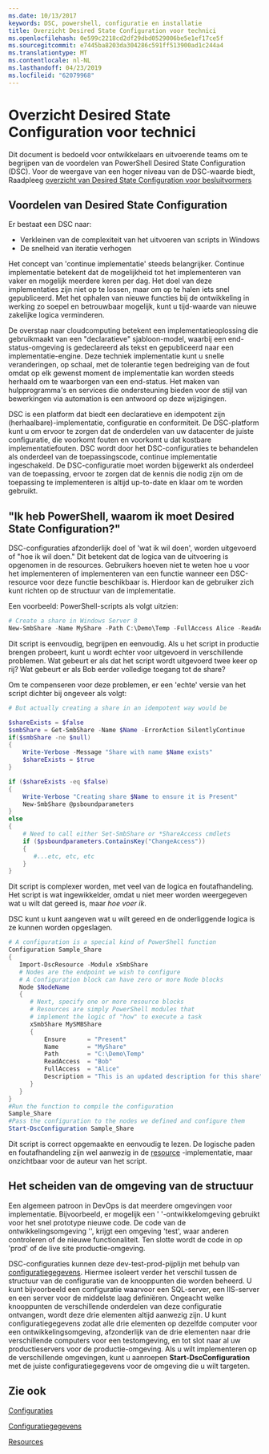 ```yaml
---
ms.date: 10/13/2017
keywords: DSC, powershell, configuratie en installatie
title: Overzicht Desired State Configuration voor technici
ms.openlocfilehash: 0e599c2218cd2df29dbd0529006be5e1ef17ce5f
ms.sourcegitcommit: e7445ba8203da304286c591ff513900ad1c244a4
ms.translationtype: MT
ms.contentlocale: nl-NL
ms.lasthandoff: 04/23/2019
ms.locfileid: "62079968"
---
```

# <a name="desired-state-configuration-overview-for-engineers"></a>Overzicht Desired State Configuration voor technici

Dit document is bedoeld voor ontwikkelaars en uitvoerende teams om te begrijpen van de voordelen van PowerShell Desired State Configuration (DSC).
Voor de weergave van een hoger niveau van de DSC-waarde biedt, Raadpleeg [overzicht van Desired State Configuration voor besluitvormers](decisionMaker.md)

## <a name="benefits-of-desired-state-configuration"></a>Voordelen van Desired State Configuration

Er bestaat een DSC naar:

- Verkleinen van de complexiteit van het uitvoeren van scripts in Windows
- De snelheid van iteratie verhogen

Het concept van 'continue implementatie' steeds belangrijker.
Continue implementatie betekent dat de mogelijkheid tot het implementeren van vaker en mogelijk meerdere keren per dag.
Het doel van deze implementaties zijn niet op te lossen, maar om op te halen iets snel gepubliceerd.
Met het ophalen van nieuwe functies bij de ontwikkeling in werking zo soepel en betrouwbaar mogelijk, kunt u tijd-waarde van nieuwe zakelijke logica verminderen.

De overstap naar cloudcomputing betekent een implementatieoplossing die gebruikmaakt van een "declaratieve" sjabloon-model, waarbij een end-status-omgeving is gedeclareerd als tekst en gepubliceerd naar een implementatie-engine.
Deze techniek implementatie kunt u snelle veranderingen, op schaal, met de tolerantie tegen bedreiging van de fout omdat op elk gewenst moment de implementatie kan worden steeds herhaald om te waarborgen van een end-status.
Het maken van hulpprogramma's en services die ondersteuning bieden voor de stijl van bewerkingen via automation is een antwoord op deze wijzigingen.

DSC is een platform dat biedt een declaratieve en idempotent zijn (herhaalbare)-implementatie, configuratie en conformiteit.
De DSC-platform kunt u om ervoor te zorgen dat de onderdelen van uw datacenter de juiste configuratie, die voorkomt fouten en voorkomt u dat kostbare implementatiefouten.
DSC wordt door het DSC-configuraties te behandelen als onderdeel van de toepassingscode, continue implementatie ingeschakeld.
De DSC-configuratie moet worden bijgewerkt als onderdeel van de toepassing, ervoor te zorgen dat de kennis die nodig zijn om de toepassing te implementeren is altijd up-to-date en klaar om te worden gebruikt.

## <a name="i-have-powershell-why-do-i-need-desired-state-configuration"></a>"Ik heb PowerShell, waarom ik moet Desired State Configuration?"

DSC-configuraties afzonderlijk doel of 'wat ik wil doen', worden uitgevoerd of "hoe ik wil doen."
Dit betekent dat de logica van de uitvoering is opgenomen in de resources.
Gebruikers hoeven niet te weten hoe u voor het implementeren of implementeren van een functie wanneer een DSC-resource voor deze functie beschikbaar is.
Hierdoor kan de gebruiker zich kunt richten op de structuur van de implementatie.

Een voorbeeld: PowerShell-scripts als volgt uitzien:
```powershell
# Create a share in Windows Server 8
New-SmbShare -Name MyShare -Path C:\Demo\Temp -FullAccess Alice -ReadAccess Bob
```
Dit script is eenvoudig, begrijpen en eenvoudig.
Als u het script in productie brengen probeert, kunt u wordt echter voor uitgevoerd in verschillende problemen.
Wat gebeurt er als dat het script wordt uitgevoerd twee keer op rij?
Wat gebeurt er als Bob eerder volledige toegang tot de share?

Om te compenseren voor deze problemen, er een 'echte' versie van het script dichter bij ongeveer als volgt:
```powershell
# But actually creating a share in an idempotent way would be

$shareExists = $false
$smbShare = Get-SmbShare -Name $Name -ErrorAction SilentlyContinue
if($smbShare -ne $null)
{
    Write-Verbose -Message "Share with name $Name exists"
    $shareExists = $true
}

if ($shareExists -eq $false)
{
    Write-Verbose "Creating share $Name to ensure it is Present"
    New-SmbShare @psboundparameters
}
else
{
    # Need to call either Set-SmbShare or *ShareAccess cmdlets
    if ($psboundparameters.ContainsKey("ChangeAccess"))
    {
       #...etc, etc, etc
    }
}
```

Dit script is complexer worden, met veel van de logica en foutafhandeling.
Het script is wat ingewikkelder, omdat u niet meer worden weergegeven wat u wilt dat gereed is, maar *hoe voer ik*.

DSC kunt u kunt aangeven wat u wilt gereed en de onderliggende logica is ze kunnen worden opgeslagen.

```powershell
# A configuration is a special kind of PowerShell function
Configuration Sample_Share
{
   Import-DscResource -Module xSmbShare
   # Nodes are the endpoint we wish to configure
   # A Configuration block can have zero or more Node blocks
   Node $NodeName
   {
      # Next, specify one or more resource blocks
      # Resources are simply PowerShell modules that
      # implement the logic of "how" to execute a task
      xSmbShare MySMBShare
      {
          Ensure      = "Present"
          Name        = "MyShare"
          Path        = "C:\Demo\Temp"
          ReadAccess  = "Bob"
          FullAccess  = "Alice"
          Description = "This is an updated description for this share"
      }
   }
}
#Run the function to compile the configuration
Sample_Share
#Pass the configuration to the nodes we defined and configure them
Start-DscConfiguration Sample_Share
```

Dit script is correct opgemaakte en eenvoudig te lezen.
De logische paden en foutafhandeling zijn wel aanwezig in de [resource](../resources/resources.md) -implementatie, maar onzichtbaar voor de auteur van het script.

## <a name="separating-environment-from-structure"></a>Het scheiden van de omgeving van de structuur

Een algemeen patroon in DevOps is dat meerdere omgevingen voor implementatie.
Bijvoorbeeld, er mogelijk een ' '-ontwikkelomgeving gebruikt voor het snel prototype nieuwe code.
De code van de ontwikkelingsomgeving '', krijgt een omgeving 'test', waar anderen controleren of de nieuwe functionaliteit.
Ten slotte wordt de code in op 'prod' of de live site productie-omgeving.

DSC-configuraties kunnen deze dev-test-prod-pijplijn met behulp van [configuratiegegevens](../configurations/configData.md).
Hiermee isoleert verder het verschil tussen de structuur van de configuratie van de knooppunten die worden beheerd.
U kunt bijvoorbeeld een configuratie waarvoor een SQL-server, een IIS-server en een server voor de middelste laag definiëren.
Ongeacht welke knooppunten de verschillende onderdelen van deze configuratie ontvangen, wordt deze drie elementen altijd aanwezig zijn.
U kunt configuratiegegevens zodat alle drie elementen op dezelfde computer voor een ontwikkelingsomgeving, afzonderlijk van de drie elementen naar drie verschillende computers voor een testomgeving, en tot slot naar al uw productieservers voor de productie-omgeving.
Als u wilt implementeren op de verschillende omgevingen, kunt u aanroepen **Start-DscConfiguration** met de juiste configuratiegegevens voor de omgeving die u wilt targeten.

## <a name="see-also"></a>Zie ook

[Configuraties](../configurations/configurations.md)

[Configuratiegegevens](../configurations/configData.md)

[Resources](../resources/resources.md)
